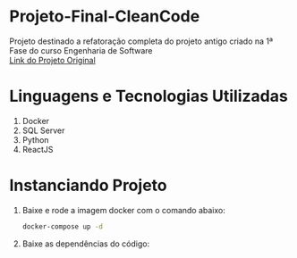 # Projeto-Final-CleanCode
Projeto destinado a refatoração completa do projeto antigo criado na 1ª Fase do curso Engenharia de Software
<br>[Link do Projeto Original](https://github.com/luigimilanez/ProjetoFinalProgramacao)

# Linguagens e Tecnologias Utilizadas
1. Docker
2. SQL Server
3. Python
4. ReactJS
# Instanciando Projeto
1. Baixe e rode a imagem docker com o comando abaixo:

   ```bash
   docker-compose up -d
2. Baixe as dependências do código: